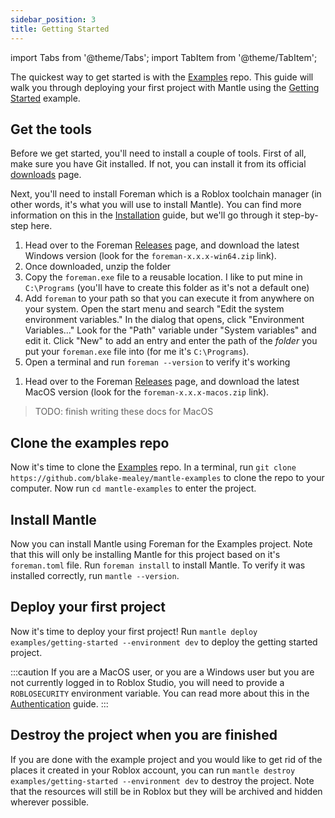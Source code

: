 ```yaml
---
sidebar_position: 3
title: Getting Started
---
```


import Tabs from '@theme/Tabs';
import TabItem from '@theme/TabItem';

The quickest way to get started is with the
[Examples](https://github.com/blake-mealey/mantle-examples) repo. This guide will walk you through
deploying your first project with Mantle using the [Getting
Started](https://github.com/blake-mealey/mantle-examples/tree/main/examples/getting-started)
example.

## Get the tools

Before we get started, you'll need to install a couple of tools. First of all, make sure you have
Git installed. If not, you can install it from its official
[downloads](https://git-scm.com/downloads) page.

Next, you'll need to install Foreman which is a Roblox toolchain manager (in other
words, it's what you will use to install Mantle). You can find more information on this in the
[Installation](/docs/installation) guide, but we'll go through it step-by-step here.

<Tabs>
<TabItem value="windows" label="Windows" default>

1. Head over to the Foreman [Releases](https://github.com/roblox/foreman/releases) page, and download
   the latest Windows version (look for the `foreman-x.x.x-win64.zip` link).
2. Once downloaded, unzip the folder
3. Copy the `foreman.exe` file to a reusable location. I like to put mine in `C:\Programs` (you'll
   have to create this folder as it's not a default one)
4. Add `foreman` to your path so that you can execute it from anywhere on your system. Open the
   start menu and search "Edit the system environment variables." In the dialog that opens, click
   "Environment Variables..." Look for the "Path" variable under "System variables" and edit it.
   Click "New" to add an entry and enter the path of the _folder_ you put your `foreman.exe` file
   into (for me it's `C:\Programs`).
5. Open a terminal and run `foreman --version` to verify it's working

</TabItem>
<TabItem value="macos" label="MacOS">

1. Head over to the Foreman [Releases](https://github.com/roblox/foreman/releases) page, and download
   the latest MacOS version (look for the `foreman-x.x.x-macos.zip` link).

> TODO: finish writing these docs for MacOS

</TabItem>
</Tabs>

## Clone the examples repo

Now it's time to clone the [Examples](https://github.com/blake-mealey/mantle-examples) repo. In a
terminal, run `git clone https://github.com/blake-mealey/mantle-examples` to clone the repo to your
computer. Now run `cd mantle-examples` to enter the project.

## Install Mantle

Now you can install Mantle using Foreman for the Examples project. Note that this will only be
installing Mantle for this project based on it's `foreman.toml` file. Run `foreman install` to
install Mantle. To verify it was installed correctly, run `mantle --version`.

## Deploy your first project

Now it's time to deploy your first project! Run `mantle deploy examples/getting-started --environment dev` to deploy the getting started project.

:::caution
If you are a MacOS user, or you are a Windows user but you are not currently logged in to Roblox
Studio, you will need to provide a `ROBLOSECURITY` environment variable. You can read more about
this in the [Authentication](/docs/authentication) guide.
:::

## Destroy the project when you are finished

If you are done with the example project and you would like to get rid of the places it created in
your Roblox account, you can run `mantle destroy examples/getting-started --environment dev` to
destroy the project. Note that the resources will still be in Roblox but they will be archived and
hidden wherever possible.
